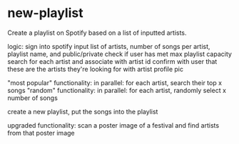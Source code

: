 # new-playlist
Create a playlist on Spotify based on a list of inputted artists.

logic:
sign into spotify
input list of artists, number of songs per artist, playlist name, and public/private
check if user has met max playlist capacity
search for each artist and associate with artist id
confirm with user that these are the artists they're looking for with artist profile pic

"most popular" functionality:
    in parallel:
        for each artist, search their top x songs
"random" functionality: 
    in parallel:
        for each artist, randomly select x number of songs

create a new playlist, put the songs into the playlist


upgraded functionality:
    scan a poster image of a festival and find artists from that poster image